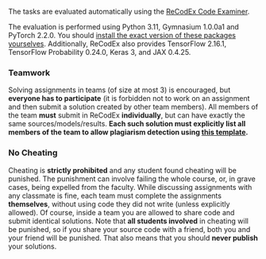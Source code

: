 The tasks are evaluated automatically using the
[ReCodEx Code Examiner](https://recodex.mff.cuni.cz/).

The evaluation is performed using Python 3.11, Gymnasium 1.0.0a1 and PyTorch 2.2.0.
You should [install the exact version of these packages yourselves](#faq_install).
Additionally, ReCodEx also provides TensorFlow 2.16.1, TensorFlow Probability
0.24.0, Keras 3, and JAX 0.4.25.

### Teamwork

Solving assignments in teams (of size at most 3) is encouraged, but **everyone has to
participate** (it is forbidden not to work on an assignment and then submit
a solution created by other team members). All members of the team
**must** submit in ReCodEx **individually**, but can have exactly the same
sources/models/results. **Each such solution must explicitly list all
members of the team to allow plagiarism detection using
[this template](https://github.com/ufal/npfl139/tree/master/labs/team_description.py).**

### No Cheating

Cheating is **strictly prohibited** and any student found cheating will be punished.
The punishment can involve failing the whole course, or, in grave cases, being
expelled from the faculty. While discussing assignments with any classmate is fine,
each team must complete the assignments **themselves**, without using code they did not
write (unless explicitly allowed). Of course, inside a team you are allowed to
share code and submit identical solutions. Note that **all students involved**
in cheating will be punished, so if you share your source code with a friend,
both you and your friend will be punished. That also means that you should **never
publish** your solutions.
